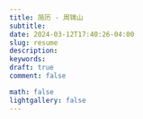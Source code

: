 ```yaml
---
title: 简历 - 周锦山
subtitle:
date: 2024-03-12T17:40:26-04:00
slug: resume
description:
keywords:
draft: true
comment: false

math: false
lightgallery: false
---
```



